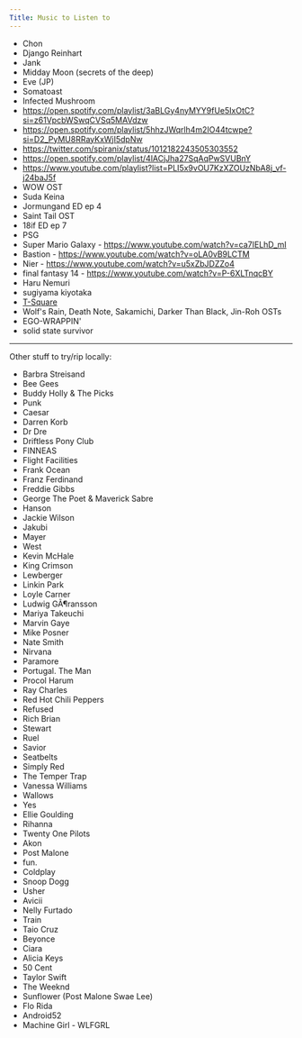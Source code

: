 ```yaml
---
Title: Music to Listen to
---
```


- Chon
- Django Reinhart
- Jank
- Midday Moon (secrets of the deep)
- Eve (JP)
- Somatoast
- Infected Mushroom
- <https://open.spotify.com/playlist/3aBLGy4nyMYY9fUe5IxOtC?si=z61VpcbWSwqCVSq5MAVdzw>
- <https://open.spotify.com/playlist/5hhzJWqrlh4m2IO44tcwpe?si=D2_PyMU8RRayKxWjI5dpNw>
- <https://twitter.com/spiranix/status/1012182243505303552>
- <https://open.spotify.com/playlist/4lACjJha27SqAqPwSVUBnY>
- <https://www.youtube.com/playlist?list=PLI5x9vOU7KzXZOUzNbA8j_vf-j24baJ5f>
- WOW OST
- Suda Keina
- Jormungand ED ep 4
- Saint Tail OST
- 18if ED ep 7
- PSG
- Super Mario Galaxy - <https://www.youtube.com/watch?v=ca7IELhD_mI>
- Bastion - <https://www.youtube.com/watch?v=oLA0vB9LCTM>
- Nier - <https://www.youtube.com/watch?v=u5xZbJDZZo4>
- final fantasy 14 - <https://www.youtube.com/watch?v=P-6XLTnqcBY>
- Haru Nemuri
- sugiyama kiyotaka
- [T-Square](https://www.discogs.com/artist/1249160-T-Square)
- Wolf's Rain, Death Note, Sakamichi, Darker Than Black, Jin-Roh OSTs
- EGO-WRAPPIN'
- solid state survivor

---

Other stuff to try/rip locally:

- Barbra Streisand
- Bee Gees
- Buddy Holly & The Picks
- Punk
- Caesar
- Darren Korb
- Dr Dre
- Driftless Pony Club
- FINNEAS
- Flight Facilities
- Frank Ocean
- Franz Ferdinand
- Freddie Gibbs
- George The Poet & Maverick Sabre
- Hanson
- Jackie Wilson
- Jakubi
- Mayer
- West
- Kevin McHale
- King Crimson
- Lewberger
- Linkin Park
- Loyle Carner
- Ludwig GÃ¶ransson
- Mariya Takeuchi
- Marvin Gaye
- Mike Posner
- Nate Smith
- Nirvana
- Paramore
- Portugal. The Man
- Procol Harum
- Ray Charles
- Red Hot Chili Peppers
- Refused
- Rich Brian
- Stewart
- Ruel
- Savior
- Seatbelts
- Simply Red
- The Temper Trap
- Vanessa Williams
- Wallows
- Yes
- Ellie Goulding
- Rihanna
- Twenty One Pilots
- Akon
- Post Malone
- fun.
- Coldplay
- Snoop Dogg
- Usher
- Avicii
- Nelly Furtado
- Train
- Taio Cruz
- Beyonce
- Ciara
- Alicia Keys
- 50 Cent
- Taylor Swift
- The Weeknd
- Sunflower (Post Malone Swae Lee)
- Flo Rida
- Android52
- Machine Girl - WLFGRL
